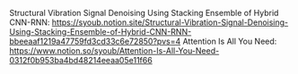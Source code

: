 Structural Vibration Signal Denoising Using Stacking Ensemble of Hybrid CNN-RNN: https://syoub.notion.site/Structural-Vibration-Signal-Denoising-Using-Stacking-Ensemble-of-Hybrid-CNN-RNN-bbeeaaf1219a47759fd3cd33c6e72850?pvs=4
Attention Is All You Need: https://www.notion.so/syoub/Attention-Is-All-You-Need-0312f0b953ba4bd48214eeaa05e11f66
